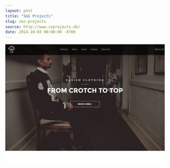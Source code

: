```yaml
---
layout: post 
title: "S&S Projects"
slug: s&s-projects
source: http://www.ssprojects.dk/
date: 2014-10-03 00:00:00 -0700
---
```


<img src="/screenshots/s&s-projects.jpg">
